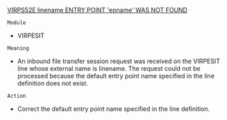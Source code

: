 [VIRPS52E linename ENTRY POINT 'epname' WAS NOT FOUND](https://virtel.readthedocs.io/en/latest/manuals/virtel/Virtel459MG/messages.html?highlight=VIRPS52E#VIRPS52E)

`Module`
- VIRPESIT

`Meaning`
- An inbound file transfer session request was received on the VIRPESIT line whose external name is linename. The request could not be processed because the default entry point name specified in the line definition does not exist.

`Action`
- Correct the default entry point name specified in the line definition.
